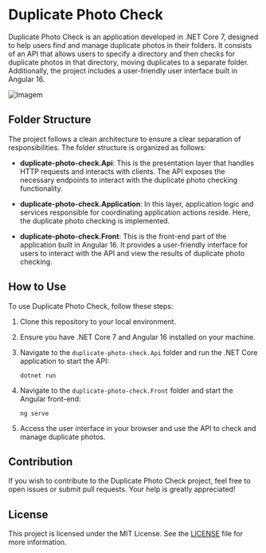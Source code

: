 # Duplicate Photo Check

Duplicate Photo Check is an application developed in .NET Core 7, designed to help users find and manage duplicate photos in their folders. It consists of an API that allows users to specify a directory and then checks for duplicate photos in that directory, moving duplicates to a separate folder. Additionally, the project includes a user-friendly user interface built in Angular 16.

![Imagem](https://github.com/omatheusribeiro/duplicate-photo-check/assets/48257781/61a695ad-a152-4cfe-9a90-3660ebd7f84f)

## Folder Structure

The project follows a clean architecture to ensure a clear separation of responsibilities. The folder structure is organized as follows:

- **duplicate-photo-check.Api**: This is the presentation layer that handles HTTP requests and interacts with clients. The API exposes the necessary endpoints to interact with the duplicate photo checking functionality.

- **duplicate-photo-check.Application**: In this layer, application logic and services responsible for coordinating application actions reside. Here, the duplicate photo checking is implemented.

- **duplicate-photo-check.Front**: This is the front-end part of the application built in Angular 16. It provides a user-friendly interface for users to interact with the API and view the results of duplicate photo checking.

## How to Use

To use Duplicate Photo Check, follow these steps:

1. Clone this repository to your local environment.

2. Ensure you have .NET Core 7 and Angular 16 installed on your machine.

3. Navigate to the `duplicate-photo-check.Api` folder and run the .NET Core application to start the API:

   ```
   dotnet run
   ```

4. Navigate to the `duplicate-photo-check.Front` folder and start the Angular front-end:

   ```
   ng serve
   ```

5. Access the user interface in your browser and use the API to check and manage duplicate photos.

## Contribution

If you wish to contribute to the Duplicate Photo Check project, feel free to open issues or submit pull requests. Your help is greatly appreciated!

## License

This project is licensed under the MIT License. See the [LICENSE](LICENSE) file for more information.
